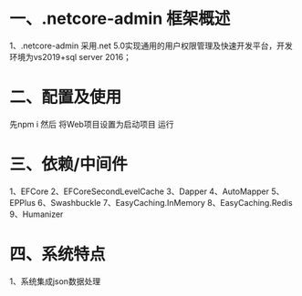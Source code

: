 # 一、.netcore-admin 框架概述


1、.netcore-admin 采用.net 5.0实现通用的用户权限管理及快速开发平台，开发环境为vs2019+sql server 2016；


# 二、配置及使用

先npm i 然后 将Web项目设置为启动项目 运行 



# 三、依赖/中间件

1、EFCore
2、EFCoreSecondLevelCache
3、Dapper
4、AutoMapper
5、EPPlus
6、Swashbuckle
7、EasyCaching.InMemory
8、EasyCaching.Redis
9、Humanizer

# 四、系统特点

1、系统集成json数据处理
